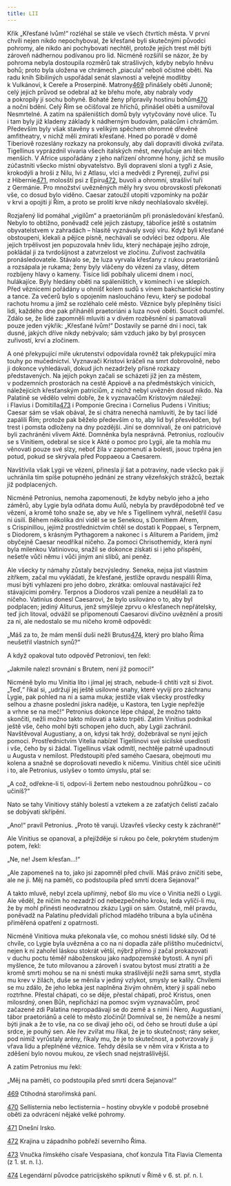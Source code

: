 ```yaml
---
title: LII
---
```


Křik „Křesťané lvům!“ rozléhal se stále ve všech čtvrtích města. V první chvíli nejen nikdo nepochyboval, že křesťané byli skutečnými původci pohromy, ale nikdo ani pochybovati nechtěl, protože jejich trest měl býti zároveň nádhernou podívanou pro lid. Nicméně rozšířil se názor, že by pohroma nebyla dostoupila rozměrů tak strašlivých, kdyby nebylo hněvu bohů; proto byla uložena ve chrámech „piacula“ neboli očistné oběti. Na radu knih Sibiliných uspořádal senát slavnosti a veřejné modlitby k Vulkánovi, k Cereře a Proserpině. Matrony[469](#footnote-19288-469) přinášely oběti Junoně; celý jejich průvod se odebral až ke břehu moře, aby nabraly vody a pokropily jí sochu bohyně. Bohaté ženy připravily hostinu bohům[470](#footnote-19288-470) a noční bdění. Celý Řím se očišťoval ze hříchů, přinášel oběti a usmiřoval Nesmrtelné. A zatím na spáleništích domů byly vytyčovány nové ulice. Tu i tam byly již kladeny základy k nádherným budovám, palácům i chrámům. Především byly však stavěny s velikým spěchem ohromné dřevěné amfitheatry, v nichž měli zmírati křesťané. Hned po poradě v domě Tiberiově rozeslány rozkazy na prokonsuly, aby dali dopraviti divoká zvířata. Tigellinus vyprázdnil vivaria všech italských měst, nevylučuje ani těch menších. V Africe uspořádány z jeho nařízení ohromné hony, jichž se musilo zúčastniti všecko místní obyvatelstvo. Byli dopraveni sloni a tygři z Asie, krokodýli a hroši z Nilu, lvi z Atlasu, vlci a medvědi z Pyrenejí, zuřiví psi z Hibernie[471](#footnote-19288-471), molosští psi z Epiru[472](#footnote-19288-472), buvoli a ohromní, strašliví tuři z Germánie. Pro množství uvězněných měly hry svou obrovskostí překonati vše, co dosud bylo viděno. Caesar zatoužil utopiti vzpomínky na požár v krvi a opojiti jí Řím, a proto se prolití krve nikdy neohlašovalo skvěleji.

Rozjařený lid pomáhal „vigilům“ a praetoriánům při pronásledování křesťanů. Nebylo to obtížno, poněvadž celé jejich zástupy, táboříce ještě s ostatním obyvatelstvem v zahradách – hlasitě vyznávaly svoji víru. Když byli křesťané obstoupeni, klekali a pějíce písně, nechávali se odvléci bez odporu. Ale jejich trpělivost jen popuzovala hněv lidu, který nechápaje jejího zdroje, pokládal ji za tvrdošíjnost a zatvrzelost ve zločinu. Zuřivost zachvátila pronásledovatele. Stávalo se, že luza vyrvala křesťany z rukou praetoriánů a rozsápala je rukama; ženy byly vláčeny do vězení za vlasy, dětem rozbíjeny hlavy o kameny. Tisíce lidí pobíhaly ulicemi dnem i nocí, hulákajíce. Byly hledány oběti na spáleništích, v komínech i ve sklepích. Před věznicemi pořádány u ohnišť kolem sudů s vínem bakchantické hostiny a tance. Za večerů bylo s opojením nasloucháno řevu, který se podobal rachotu hromu a jímž se rozléhalo celé město. Věznice byly přeplněny tisíci lidí, každého dne pak přiháněli praetoriáni a luza nové oběti. Soucit odumřel. Zdálo se, že lidé zapomněli mluviti a v divém rozběsnění si pamatovali pouze jeden výkřik: „Křesťané lvům!“ Dostavily se parné dni i noci, tak dusné, jakých dříve nikdy nebývalo; sám vzduch jako by byl prosycen zuřivostí, krví a zločinem.

A oné překypující míře ukrutenství odpovídala rovněž tak překypující míra touhy po mučednictví. Vyznavači Kristovi kráčeli na smrt dobrovolně, nebo ji dokonce vyhledávali, dokud jich nezadržely přísné rozkazy představených. Na jejich pokyn začali se scházeti již jen za městem, v podzemních prostorách na cestě Appiově a na předměstských vinicích, náležejících křesťanským patriciům, z nichž nebyl uvězněn dosud nikdo. Na Palatině se vědělo velmi dobře, že k vyznavačům Kristovým náležejí: i Flavius i Domitilla[473](#footnote-19288-473) i Pomponie Grecina i Cornelius Pudens i Vinitius; Caesar sám se však obával, že si chátra nenechá namluviti, že by tací lidé zapálili Řím; protože pak běželo především o to, aby lid byl přesvědčen, byl trest i pomsta odloženy na dny pozdější. Jiní se domnívali, že oni patriciové byli zachráněni vlivem Akté. Domněnka byla nesprávná. Petronius, rozloučiv se s Vinitiem, odebral se sice k Akté o pomoc pro Lygii, ale ta mohla mu věnovati pouze své slzy, neboť žila v zapomenutí a bolesti, jsouc trpěna jen potud, pokud se skrývala před Poppaeou a Caesarem.

Navštívila však Lygii ve vězení, přinesla jí šat a potraviny, nade všecko pak jí uchránila tím spíše potupného jednání ze strany vězeňských strážců, beztak již podplacených.

Nicméně Petronius, nemoha zapomenouti, že kdyby nebylo jeho a jeho záměrů, aby Lygie byla odňata domu Aulů, nebyla by pravděpodobně teď ve vězení, a kromě toho snaže se, aby ve hře s Tigellinem vyhrál, nešetřil času ni úsilí. Během několika dní viděl se se Senekou, s Domitiem Afrem, s Crispinillou, jejímž prostřednictvím chtěl se dostati k Poppaei, s Terpnem, s Diodorem, s krásným Pythagorem a nakonec i s Aliturem a Paridem, jimž obyčejně Caesar neodříkal ničeho. Za pomoci Chrisothemidy, která nyní byla milenkou Vatiniovou, snažil se dokonce získati si i jeho přispění, nešetře vůči němu i vůči jiným ani slibů, ani peněz.

Ale všecky ty námahy zůstaly bezvýsledny. Seneka, nejsa jist vlastním zítřkem, začal mu vykládati, že křesťané, jestliže opravdu nespálili Říma, musí býti vyhlazeni pro jeho dobro, zkrátka: omlouval nastávající řež stávajícími poměry. Terpnos a Diodoros vzali peníze a neudělali za to ničeho. Vatinius donesl Caesarovi, že bylo usilováno o to, aby byl podplacen; jediný Aliturus, jenž smýšleje zprvu o křesťanech nepřátelsky, teď jich litoval, odvážil se připomenouti Caesarovi dívčino uvěznění a prositi za ni, ale nedostalo se mu ničeho kromě odpovědi:

„Máš za to, že mám menší duši nežli Brutus[474](#footnote-19288-474), který pro blaho Říma neušetřil vlastních synů?“

A když opakoval tuto odpověď Petroniovi, ten řekl:

„Jakmile nalezl srovnání s Brutem, není již pomoci!“

Nicméně bylo mu Vinitia líto i jímal jej strach, nebude-li chtíti vzít si život. „Teď,“ říkal si, „udržují jej ještě usilovné snahy, které vyvíjí pro záchranu Lygie, pak pohled na ni a sama muka; jestliže však všecky prostředky selhou a zhasne poslední jiskra naděje, u Kastora, ten Lygie nepřežije a vrhne se na meč!“ Petronius dokonce lépe chápal, že možno takto skončiti, nežli možno takto milovati a takto trpěti. Zatím Vinitius podnikal ještě vše, čeho mohl býti schopen jeho duch, aby Lygii zachránil. Navštěvoval Augustiany, a on, kdysi tak hrdý, dožebrával se nyní jejich pomoci. Prostřednictvím Vitelia nabízel Tigellinovi své sicilské usedlosti i vše, čeho by si žádal. Tigellinus však odmítl, nechtěje patrně upadnouti u Augusta v nemilost. Předstoupiti před samého Caesara, obejmouti mu kolena a snažně se doprošovati nevedlo k ničemu. Vinitius chtěl sice učiniti i to, ale Petronius, uslyšev o tomto úmyslu, ptal se:

„A což, odřekne-li ti, odpoví-li žertem nebo nestoudnou pohrůžkou – co učiníš?“

Nato se tahy Vinitiovy stáhly bolestí a vztekem a ze zaťatých čelistí začalo se dobývati skřípění.

„Ano!“ pravil Petronius. „Proto tě varuji. Uzavřeš všecky cesty k záchraně!“

Ale Vinitius se opanoval, a přejížděje si rukou po čele, pokrytém studeným potem, řekl:

„Ne, ne! Jsem křesťan…!“

„Ale zapomeneš na to, jako jsi zapomněl před chvílí. Máš právo zničiti sebe, ale ne ji. Měj na paměti, co podstoupila před smrtí dcera Sejanova!“

A takto mluvě, nebyl zcela upřímný, neboť šlo mu více o Vinitia nežli o Lygii. Ale věděl, že ničím ho nezadrží od nebezpečného kroku, leda vylíčí-li mu, že by mohl přinésti neodvratnou zkázu Lygii on sám. Ostatně, měl pravdu, poněvadž na Palatinu předvídali příchod mladého tribuna a byla učiněna přiměřená opatření z opatrnosti.

Nicméně Vinitiova muka překonala vše, co mohou snésti lidské síly. Od té chvíle, co Lygie byla uvězněna a co na ni dopadla záře příštího mučednictví, nejen k ní zahořel láskou stokrát větší, nýbrž přímo jí začal prokazovati v duchu poctu téměř náboženskou jako nadpozemské bytosti. A nyní při myšlence, že tuto milovanou a zároveň i svatou bytost musí ztratiti a že kromě smrti mohou se na ni snésti muka strašlivější nežli sama smrt, stydla mu krev v žilách, duše se měnila v jediný vzlykot, smysly se kalily. Chvílemi se mu zdálo, že jeho lebka jest naplněna živým ohněm, který ji spálí nebo roztrhne. Přestal chápati, co se děje, přestal chápati, proč Kristus, onen milosrdný, onen Bůh, nepřichází na pomoc svým vyznavačům, proč začazené zdi Palatina nepropadávají se do země a s nimi i Nero, Augustiani, tábor praetoriánů a celé to město zločinů! Domníval se, že nemůže a nesmí býti jinak a že to vše, na co se dívají jeho oči, od čeho se hroutí duše a úpí srdce, je pouhý sen. Ale řev zvířat mu říkal, že je to skutečnost; rány seker, pod nimiž vyrůstaly arény, říkaly mu, že je to skutečnost, a potvrzovaly ji vřava lidu a přeplněné věznice. Tehdy děsila se v něm víra v Krista a to zděšení bylo novou mukou, ze všech snad nejstrašlivější.

A zatím Petronius mu řekl:

„Měj na paměti, co podstoupila před smrtí dcera Sejanova!“

[469](#footnote-19288-469-backlink) Ctihodná starořímská paní.

[470](#footnote-19288-470-backlink) Sellisternia nebo lectisternia – hostiny obvykle v podobě prosebné oběti za odvrácení nějaké velké pohromy.

[471](#footnote-19288-471-backlink) Dnešní Irsko.

[472](#footnote-19288-472-backlink) Krajina u západního pobřeží severního Říma.

[473](#footnote-19288-473-backlink) Vnučka římského císaře Vespasiana, choť konzula Tita Flavia Clementa (z 1. st. n. l.).

[474](#footnote-19288-474-backlink) Legendární původce patricijského spiknutí v Římě v 6. st. př. n. l.
